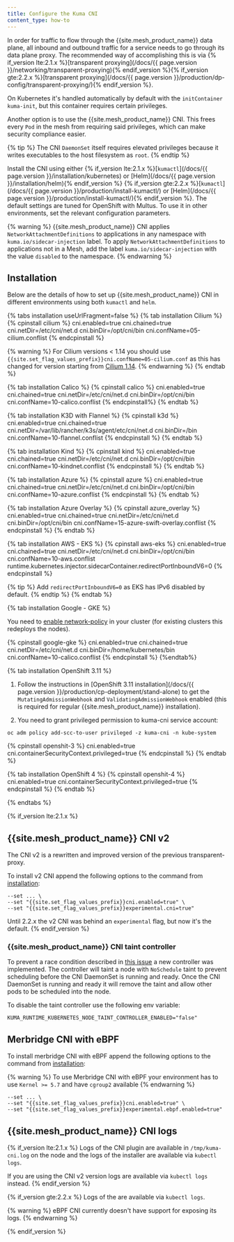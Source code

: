 ```yaml
---
title: Configure the Kuma CNI
content_type: how-to
---
```


In order for traffic to flow through the {{site.mesh_product_name}} data plane, all inbound and
outbound traffic for a service needs to go through its data plane proxy.
The recommended way of accomplishing this is via {% if_version lte:2.1.x %}[transparent proxying](/docs/{{ page.version }}/networking/transparent-proxying){% endif_version %}{% if_version gte:2.2.x %}[transparent proxying](/docs/{{ page.version }}/production/dp-config/transparent-proxying/){% endif_version %}.

On Kubernetes it's handled automatically by default with the
`initContainer` `kuma-init`, but this container requires certain privileges.

Another option is to use the {{site.mesh_product_name}} CNI. This frees every
`Pod` in the mesh from requiring said privileges, which can make security compliance easier.

{% tip %}
The CNI `DaemonSet` itself requires elevated privileges because it
writes executables to the host filesystem as `root`.
{% endtip %}

Install the CNI using either
{% if_version lte:2.1.x %}[`kumactl`](/docs/{{ page.version }}/installation/kubernetes) or [Helm](/docs/{{ page.version }}/installation/helm){% endif_version %}
{% if_version gte:2.2.x %}[`kumactl`](/docs/{{ page.version }}/production/install-kumactl/) or [Helm](/docs/{{ page.version }}/production/install-kumactl/){% endif_version %}.
The default settings are tuned for OpenShift with Multus.
To use it in other environments, set the relevant configuration parameters.

{% warning %}
{{site.mesh_product_name}} CNI applies `NetworkAttachmentDefinitions` to applications in any namespace with `kuma.io/sidecar-injection` label.
To apply `NetworkAttachmentDefinitions` to applications not in a Mesh, add the label `kuma.io/sidecar-injection` with the value `disabled` to the namespace.
{% endwarning %}

## Installation

Below are the details of how to set up {{site.mesh_product_name}} CNI in different environments using both `kumactl` and `helm`.

{% tabs installation useUrlFragment=false %}
{% tab installation Cilium %}
{% cpinstall cilium %}
cni.enabled=true
cni.chained=true
cni.netDir=/etc/cni/net.d
cni.binDir=/opt/cni/bin
cni.confName=05-cilium.conflist
{% endcpinstall %}

{% warning %}
For Cilium versions < 1.14 you should use `{{site.set_flag_values_prefix}}cni.confName=05-cilium.conf` as this has changed
for version starting from [Cilium 1.14](https://docs.cilium.io/en/stable/operations/upgrade/#id2).
{% endwarning %}
{% endtab %}

{% tab installation Calico %}
{% cpinstall calico %}
cni.enabled=true
cni.chained=true
cni.netDir=/etc/cni/net.d
cni.binDir=/opt/cni/bin
cni.confName=10-calico.conflist
{% endcpinstall%}
{% endtab %}

{% tab installation K3D with Flannel %}
{% cpinstall k3d %}
cni.enabled=true
cni.chained=true
cni.netDir=/var/lib/rancher/k3s/agent/etc/cni/net.d
cni.binDir=/bin
cni.confName=10-flannel.conflist
{% endcpinstall %}
{% endtab %}

{% tab installation Kind %}
{% cpinstall kind %}
cni.enabled=true
cni.chained=true
cni.netDir=/etc/cni/net.d
cni.binDir=/opt/cni/bin
cni.confName=10-kindnet.conflist
{% endcpinstall %}
{% endtab %}

{% tab installation Azure %}
{% cpinstall azure %}
cni.enabled=true
cni.chained=true
cni.netDir=/etc/cni/net.d
cni.binDir=/opt/cni/bin
cni.confName=10-azure.conflist
{% endcpinstall %}
{% endtab %}

{% tab installation Azure Overlay %}
{% cpinstall azure_overlay %}
cni.enabled=true
cni.chained=true
cni.netDir=/etc/cni/net.d
cni.binDir=/opt/cni/bin
cni.confName=15-azure-swift-overlay.conflist
{% endcpinstall %}
{% endtab %}

{% tab installation AWS - EKS %}
{% cpinstall aws-eks %}
cni.enabled=true
cni.chained=true
cni.netDir=/etc/cni/net.d
cni.binDir=/opt/cni/bin
cni.confName=10-aws.conflist
runtime.kubernetes.injector.sidecarContainer.redirectPortInboundV6=0
{% endcpinstall %}

{% tip %}
Add `redirectPortInboundV6=0` as EKS has IPv6 disabled by default.
{% endtip %}
{% endtab %}

{% tab installation Google - GKE %}

You need to [enable network-policy](https://cloud.google.com/kubernetes-engine/docs/how-to/network-policy) in your cluster (for existing clusters this redeploys the nodes).

{% cpinstall google-gke %}
cni.enabled=true
cni.chained=true
cni.netDir=/etc/cni/net.d
cni.binDir=/home/kubernetes/bin
cni.confName=10-calico.conflist
{% endcpinstall %}
{%endtab%}

{% tab installation OpenShift 3.11 %}

1. Follow the instructions in [OpenShift 3.11 installation](/docs/{{ page.version }}/production/cp-deployment/stand-alone)
   to get the `MutatingAdmissionWebhook` and `ValidatingAdmissionWebhook` enabled (this is required for regular {{site.mesh_product_name}} installation).

2. You need to grant privileged permission to kuma-cni service account:

```shell
oc adm policy add-scc-to-user privileged -z kuma-cni -n kube-system
```

{% cpinstall openshit-3 %}
cni.enabled=true
cni.containerSecurityContext.privileged=true
{% endcpinstall %}
{% endtab %}

{% tab installation OpenShift 4 %}
{% cpinstall openshit-4 %}
cni.enabled=true
cni.containerSecurityContext.privileged=true
{% endcpinstall %}
{% endtab %}

{% endtabs %}

{% if_version lte:2.1.x %}

## {{site.mesh_product_name}} CNI v2

The CNI v2 is a rewritten and improved version of the previous transparent-proxy.

To install v2 CNI append the following options to the command from [installation](#installation):

```
--set ... \
--set "{{site.set_flag_values_prefix}}cni.enabled=true" \
--set "{{site.set_flag_values_prefix}}experimental.cni=true"
```

Until 2.2.x the v2 CNI was behind an `experimental` flag, but now it's the default.
{% endif_version %}

### {{site.mesh_product_name}} CNI taint controller

To prevent a race condition described in [this issue](https://github.com/kumahq/kuma/issues/4560) a new controller was implemented.
The controller will taint a node with `NoSchedule` taint to prevent scheduling before the CNI DaemonSet is running and ready.
Once the CNI DaemonSet is running and ready it will remove the taint and allow other pods to be scheduled into the node.

To disable the taint controller use the following env variable:

```
KUMA_RUNTIME_KUBERNETES_NODE_TAINT_CONTROLLER_ENABLED="false"
```

## Merbridge CNI with eBPF

To install merbridge CNI with eBPF append the following options to the command from [installation](#installation):

{% warning %}
To use Merbridge CNI with eBPF your environment has to use `Kernel >= 5.7`
and have `cgroup2` available
{% endwarning %}

```
--set ... \
--set "{{site.set_flag_values_prefix}}cni.enabled=true" \
--set "{{site.set_flag_values_prefix}}experimental.ebpf.enabled=true"
```

## {{site.mesh_product_name}} CNI logs

{% if_version lte:2.1.x %}
Logs of the CNI plugin are available in `/tmp/kuma-cni.log` on the node and the logs of the installer are available via `kubectl logs`.

If you are using the CNI v2 version logs are available via `kubectl logs` instead.
{% endif_version %}

{% if_version gte:2.2.x %}
Logs of the are available via `kubectl logs`.

{% warning %}
eBPF CNI currently doesn't have support for exposing its logs.
{% endwarning %}

{% endif_version %}
